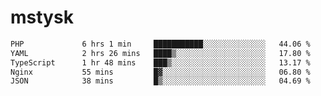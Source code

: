 # mstysk

<!--START_SECTION:waka-->

```txt
PHP             6 hrs 1 min     ███████████░░░░░░░░░░░░░░   44.06 %
YAML            2 hrs 26 mins   ████▒░░░░░░░░░░░░░░░░░░░░   17.80 %
TypeScript      1 hr 48 mins    ███▒░░░░░░░░░░░░░░░░░░░░░   13.17 %
Nginx           55 mins         █▓░░░░░░░░░░░░░░░░░░░░░░░   06.80 %
JSON            38 mins         █▒░░░░░░░░░░░░░░░░░░░░░░░   04.69 %
```

<!--END_SECTION:waka-->

